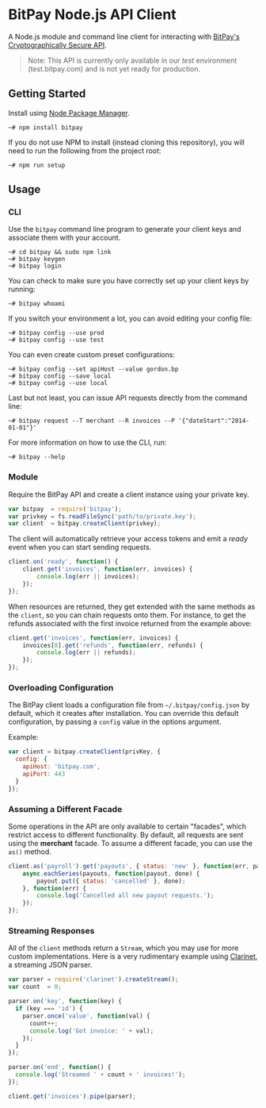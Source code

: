 BitPay Node.js API Client
==========================

A Node.js module and command line client for interacting with
[BitPay's Cryptographically Secure API](https://test.bitpay.com/api).

> Note: This API is currently only available in our *test* environment
> (test.bitpay.com) and is not yet ready for production.

## Getting Started

Install using [Node Package Manager](https://www.npmjs.org/).

```
~# npm install bitpay
```

If you do not use NPM to install (instead cloning this repository), you will
need to run the following from the project root:

```
~# npm run setup
```

## Usage

### CLI

Use the `bitpay` command line program to generate your client keys and
associate them with your account.

```
~# cd bitpay && sudo npm link
~# bitpay keygen
~# bitpay login
```

You can check to make sure you have correctly set up your client keys by
running:

```
~# bitpay whoami
```

If you switch your environment a lot, you can avoid editing your config file:

```
~# bitpay config --use prod
~# bitpay config --use test
```

You can even create custom preset configurations:

```
~# bitpay config --set apiHost --value gordon.bp
~# bitpay config --save local
~# bitpay config --use local
```

Last but not least, you can issue API requests directly from the command line:

```
~# bitpay request --T merchant --R invoices --P '{"dateStart":"2014-01-01"}'
```

For more information on how to use the CLI, run:

```
~# bitpay --help
```

### Module

Require the BitPay API and create a client instance using your private key.

```js
var bitpay  = require('bitpay');
var privkey = fs.readFileSync('path/to/private.key');
var client  = bitpay.createClient(privkey);
```

The client will automatically retrieve your access tokens and emit a *ready*
event when you can start sending requests.

```js
client.on('ready', function() {
    client.get('invoices', function(err, invoices) {
        console.log(err || invoices);
    });
});
```

When resources are returned, they get extended with the same methods as the
`client`, so you can chain requests onto them. For instance, to get the refunds
associated with the first invoice returned from the example above:

```js
client.get('invoices', function(err, invoices) {
    invoices[0].get('refunds', function(err, refunds) {
        console.log(err || refunds);
    });
});
```

### Overloading Configuration

The BitPay client loads a configuration file from `~/.bitpay/config.json` by
default, which it creates after installation. You can override this default
configuration, by passing a `config` value in the options argument.

Example:

```js
var client = bitpay.createClient(privKey, {
  config: {
    apiHost: 'bitpay.com',
    apiPort: 443
  }
});
```

### Assuming a Different Facade

Some operations in the API are only available to certain "facades", which
restrict access to different functionality. By default, all requests are sent
using the **merchant** facade. To assume a different facade, you can use the
`as()` method.

```js
client.as('payroll').get('payouts', { status: 'new' }, function(err, payouts) {
    async.eachSeries(payouts, function(payout, done) {
        payout.put({ status: 'cancelled' }, done);
    }, function(err) {
        console.log('Cancelled all new payout requests.');
    });
});
```

### Streaming Responses

All of the `client` methods return a `Stream`, which you may use for more custom implementations. Here is a very rudimentary example using [Clarinet](https://github.com/dscape/clarinet), a streaming JSON parser.

```js
var parser = require('clarinet').createStream();
var count  = 0;

parser.on('key', function(key) {
  if (key === 'id') {
    parser.once('value', function(val) {
      count++;
      console.log('Got invoice: ' + val);
    });
  }
});

parser.on('end', function() {
  console.log('Streamed ' + count + ' invoices!');
});

client.get('invoices').pipe(parser);
```
